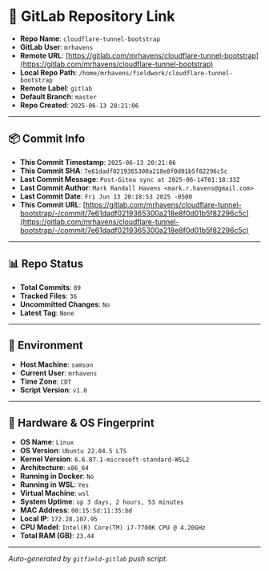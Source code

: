 # 🔗 GitLab Repository Link

- **Repo Name**: `cloudflare-tunnel-bootstrap`
- **GitLab User**: `mrhavens`
- **Remote URL**: [https://gitlab.com/mrhavens/cloudflare-tunnel-bootstrap](https://gitlab.com/mrhavens/cloudflare-tunnel-bootstrap)
- **Local Repo Path**: `/home/mrhavens/fieldwork/cloudflare-tunnel-bootstrap`
- **Remote Label**: `gitlab`
- **Default Branch**: `master`
- **Repo Created**: `2025-06-13 20:21:06`

---

## 📦 Commit Info

- **This Commit Timestamp**: `2025-06-13 20:21:06`
- **This Commit SHA**: `7e61dadf0219365300a218e8f0d01b5f82296c5c`
- **Last Commit Message**: `Post-Gitea sync at 2025-06-14T01:18:33Z`
- **Last Commit Author**: `Mark Randall Havens <mark.r.havens@gmail.com>`
- **Last Commit Date**: `Fri Jun 13 20:18:53 2025 -0500`
- **This Commit URL**: [https://gitlab.com/mrhavens/cloudflare-tunnel-bootstrap/-/commit/7e61dadf0219365300a218e8f0d01b5f82296c5c](https://gitlab.com/mrhavens/cloudflare-tunnel-bootstrap/-/commit/7e61dadf0219365300a218e8f0d01b5f82296c5c)

---

## 📊 Repo Status

- **Total Commits**: `89`
- **Tracked Files**: `36`
- **Uncommitted Changes**: `No`
- **Latest Tag**: `None`

---

## 🧽 Environment

- **Host Machine**: `samson`
- **Current User**: `mrhavens`
- **Time Zone**: `CDT`
- **Script Version**: `v1.0`

---

## 🧬 Hardware & OS Fingerprint

- **OS Name**: `Linux`
- **OS Version**: `Ubuntu 22.04.5 LTS`
- **Kernel Version**: `6.6.87.1-microsoft-standard-WSL2`
- **Architecture**: `x86_64`
- **Running in Docker**: `No`
- **Running in WSL**: `Yes`
- **Virtual Machine**: `wsl`
- **System Uptime**: `up 3 days, 2 hours, 53 minutes`
- **MAC Address**: `00:15:5d:11:35:bd`
- **Local IP**: `172.28.107.95`
- **CPU Model**: `Intel(R) Core(TM) i7-7700K CPU @ 4.20GHz`
- **Total RAM (GB)**: `23.44`

---

_Auto-generated by `gitfield-gitlab` push script._
